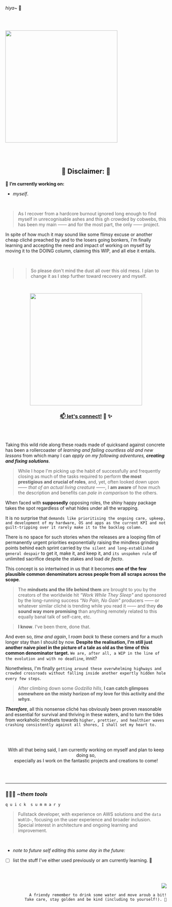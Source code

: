 _hiya~_ 👋

<br>
<br>

<p align="left">
  <img height="350" src="https://github.com/vonhappatsch/vonhappatsch/blob/main/wordart.png?raw=true"/>
</p>

<br>
<br>

<h2 align="center">
🎯 Disclaimer: 🎯
</h2>

🔭 **I’m currently working on:** <br>
- _myself_.

<br>

>  As I recover from a hardcore burnout ignored long enough to find myself in unrecognisable ashes and this gh crowded by cobwebs, this has been my main —— and for the most part, the only —— project.

In spite of how much it may sound like some flimsy excuse or another cheap cliché preached by and to the losers going bonkers, I'm finally learning and accepting the need and impact of working on myself by moving it to the DOING column, claiming this WIP, and all else it entails.

<br>

> >So please don't mind the dust all over this old mess.
> > I plan to change it as I step further toward recovery and myself.

<br>

<p align="center">
  <img height="350" src="https://media.tenor.com/MriD0qYK4A0AAAAC/sailor-mercury-sailor-moon.gif">
</p>

<h3 align="center">
  <a href="https://linkedin.com/in/jessicahappatsch" target="blank">📫 let's connect!</a> 🤗 ✨
</h3>

<br>
<br>

Taking this wild ride along these roads made of quicksand against concrete has been a rollercoaster of _learning and failing countless old and new lessons_ from which many I can _apply on my following adventures, **creating and fixing solutions**_.

> While I hope I'm picking up the habit of successfully and frequently closing as much of the tasks required to perform **the most prestigious and crucial of roles**, and, yet, often looked down upon —— _that of an actual living creature_ ——, I **am aware** of how much the description and benefits can _pale in comparison_ to the others.

When faced with **supposedly** opposing roles, the shiny happy package takes the spot regardless of what hides under all the wrapping.


It is no surprise that `demands like prioritising the ongoing care, upkeep, and development of my hardware, OS and apps as the current KPI and not guilt-tripping over it rarely make it to the backlog column.`

There is no space for such stories when the releases are a looping film of permanently urgent priorities exponentially raising the mindless grinding points behind each sprint carried by `the silent and long-established general despair` to get it, make it, and keep it, and `its unspoken rule` of unlimited sacrifice despite the stakes and load _de facto_.


This concept is so intertwined in us that it becomes **one of the few plausible common denominators across people from all scraps across the scope**.


> The **mindsets and the life behind them** are brought to you by the creators of the worldwide hit _“Work While They Sleep"_ and sponsored by the long-running success _“No Pain, No Gain"_ producers —— or whatever similar cliché is trending while you read it —— and they **do sound way more promising** than anything remotely related to this equally banal talk of self-care, etc.

> **I know**. I've been there, done that.

And even so, _time and again_, I _roam back_ to these corners and for a much longer stay than I should by now. **Despite the realisation, I'm still just another naive pixel in the picture of a tale as old as the time of this common denominator target.** `We are, after all, a WIP in the line of the evolution and with no deadline`, innit? 


Nonetheless, I'm finally `getting around these overwhelming highways and crowded crossroads without falling inside another expertly hidden hole every few steps`.
> After climbing down some _Godzilla hills_, **I can catch glimpses somewhere on the misty horizon of my love for this activity and _the whys_**.


_**Therefore**_, all this nonsense cliché has obviously been proven reasonable and essential for survival and thriving in these waters, and to turn the tides from workaholic mindsets towards `higher, prettier, and healthier waves crashing consistently against all shores, I shall set my heart to.`

<br>
<br>

<p align="center">
  With all that being said, I am currently working on myself and plan to keep doing so, <br>
  especially as I work on the fantastic projects and creations to come!
</p>

<br>
<br>
  
--- 

  
<h3> 
  👨🏽‍💻 ~<em>them tools</em> 
</h3>

`q u i c k  s u m m a r y`
<br>

> Fullstack developer, with experience on AWS solutions and the `data WoRlD~`, focusing on the user experience and broader inclusion. Special interest in architecture and ongoing learning and improvement.
<br>

- _note to future self editing this some day in the future:_
- [ ] list the stuff I've either used previously or am currently learning. 🚀

<br>
<br>


<p align="right">
  <img src="https://media.tenor.com/_6dZ0VfcAA8AAAAC/unbothered-typing.gif">
</p>

<p align="right">
  <code>A friendy remember to drink some water and move aroub a bit!</code>
  <br>
  <code>Take care, stay golden and be kind (including to yourself!). 💫</code>
</p>
